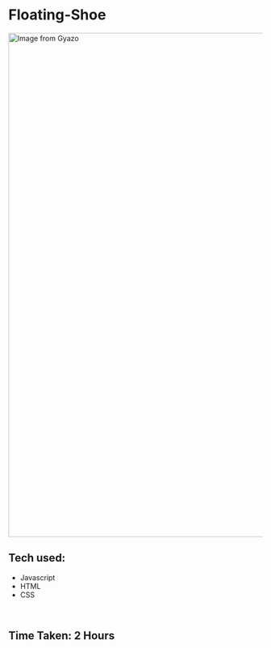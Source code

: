 # Floating-Shoe
<a href="https://gyazo.com/abbf329187ea6cb0882f97b1196f470a"><img src="https://i.gyazo.com/abbf329187ea6cb0882f97b1196f470a.gif" alt="Image from Gyazo" width="998"/></a>

<h2>Tech used:</h2>
<ul>
<li>Javascript</li>
<li>HTML</li>
<li>CSS</li>
</ul>
<br>
<h2>Time Taken: <strong>2 Hours</strong></h2>

